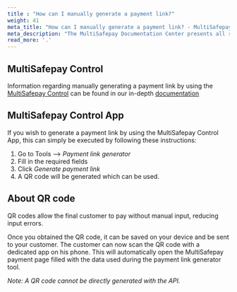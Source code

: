 ```yaml
---
title : "How can I manually generate a payment link?"
weight: 41
meta_title: "How can I manually generate a payment link? - MultiSafepay Docs"
meta_description: "The MultiSafepay Documentation Center presents all relevant information about our Plugins and API. You can also find support pages for payment methods, tools and general questions as well as the contact details of our Support and Integration Teams."
read_more: '.'
---
```


## MultiSafepay Control
Information regarding manually generating a payment link by using the [MultiSafepay Control](https://merchant.multisafepay.com) can be found in our in-depth [documentation](https://docs.multisafepay.com/tools/multisafepay-control/manually-generated-payment-link)

## MultiSafepay Control App

If you wish to generate a payment link by using the MultiSafepay Control App, this can simply be executed by following these instructions:

1. Go to Tools –> _Payment link generator_
2. Fill in the required fields
3. Click _Generate payment link_
4. A QR code will be generated which can be used.

## About QR code
QR codes allow the final customer to pay without manual input, reducing input errors.

Once you obtained the QR code, it can be saved on your device and be sent to your customer. The customer can now scan the QR code with a dedicated app on his phone. This will automatically open the MultiSafepay payment page filled with the data used during the payment link generator tool.

_Note: A QR code cannot be directly generated with the API._

